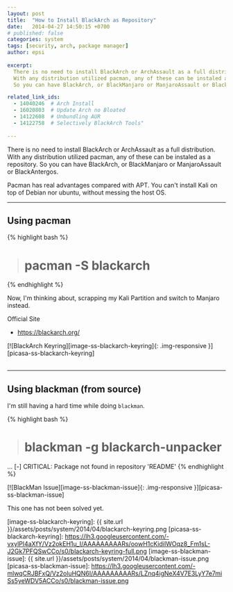 ```yaml
---
layout: post
title:  "How to Install BlackArch as Repository"
date:   2014-04-27 14:50:15 +0700
# published: false
categories: system
tags: [security, arch, package manager]
author: epsi
 
excerpt:
  There is no need to install BlackArch or ArchAssault as a full distribution.
  With any distribution utilized pacman, any of these can be instaled as a repository. 
  So you can have BlackArch, or BlackManjaro or ManjaroAssault or BlackAntergos.

related_link_ids: 
  - 14040246  # Arch Install
  - 16020803  # Update Arch no Bloated  
  - 14122608  # Unbundling AUR
  - 14122758  # Selectively BlackArch Tools"
  
---
```


There is no need to install BlackArch or ArchAssault as a full distribution.
With any distribution utilized pacman, any of these can be instaled as a repository. 
So you can have BlackArch, or BlackManjaro or ManjaroAssault or BlackAntergos.

Pacman has real advantages compared with APT.
You can't install Kali on top of Debian nor ubuntu, 
without messing the host OS.

-- -- --

## Using pacman

{% highlight bash %}
># pacman -S blackarch 
{% endhighlight %}

Now, I'm thinking about, scrapping my Kali Partition
and switch to Manjaro instead.


Official Site

* <https://blackarch.org/>


[![BlackArch Keyring][image-ss-blackarch-keyring]{: .img-responsive }][picasa-ss-blackarch-keyring]
<br/><br/>

-- -- --

## Using blackman (from source)

I'm still having a hard time while doing <code class="code-command">blackman</code>.

{% highlight bash %}
># blackman -g blackarch-unpacker
...
[-] CRITICAL: Package not found in repository 'README' 
{% endhighlight %}

[![BlackMan Issue][image-ss-blackman-issue]{: .img-responsive }][picasa-ss-blackman-issue]

This one has not been solved yet.

[//]: <> ( -- -- -- links below -- -- -- )


[image-ss-blackarch-keyring]: {{ site.url }}/assets/posts/system/2014/04/blackarch-keyring.png
[picasa-ss-blackarch-keyring]: https://lh3.googleusercontent.com/-vxylPl4aXfY/Vz2okEH1u_I/AAAAAAAAARs/oowH1cKidiIWOqz8_Fm1sL-J2Gk7PFQSwCCo/s0/blackarch-keyring-full.png
[image-ss-blackman-issue]: {{ site.url }}/assets/posts/system/2014/04/blackman-issue.png
[picasa-ss-blackman-issue]: https://lh3.googleusercontent.com/-mlwqCRJBFxQ/Vz2oluHQN6I/AAAAAAAAARs/LZnq4igNeX4V7E3LyY7e7miSs5yeWDV5ACCo/s0/blackman-issue.png
